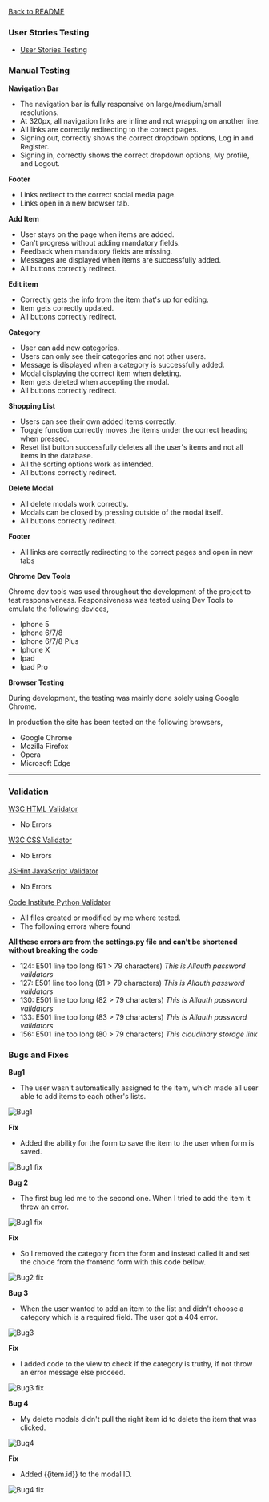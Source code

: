 [Back to README](/README.md)

### **User Stories Testing**

- [User Stories Testing](https://github.com/Stealthy20/grocery-shopping-list/blob/main/docs/userstoriestest.pdf)

### **Manual Testing**

**Navigation Bar** 
- The navigation bar is fully responsive on large/medium/small resolutions.
- At 320px, all navigation links are inline and not wrapping on another line.
- All links are correctly redirecting to the correct pages. 
- Signing out, correctly shows the correct dropdown options, Log in and Register.
- Signing in, correctly shows the correct dropdown options, My profile, and Logout.

**Footer**
- Links redirect to the correct social media page.
- Links open in a new browser tab. 

**Add Item**
- User stays on the page when items are added.
- Can't progress without adding mandatory fields.
- Feedback when mandatory fields are missing. 
- Messages are displayed when items are successfully added.
- All buttons correctly redirect.

**Edit item**
- Correctly gets the info from the item that's up for editing.
- Item gets correctly updated. 
- All buttons correctly redirect.

**Category**
- User can add new categories.
- Users can only see their categories and not other users.
- Message is displayed when a category is successfully added.
- Modal displaying the correct item when deleting.
- Item gets deleted when accepting the modal.
- All buttons correctly redirect.

**Shopping List**
- Users can see their own added items correctly.
- Toggle function correctly moves the items under the correct heading when pressed.
- Reset list button successfully deletes all the user's items and not all items in the database.
- All the sorting options work as intended.
- All buttons correctly redirect.

**Delete Modal**
- All delete modals work correctly.
- Modals can be closed by pressing outside of the modal itself.
- All buttons correctly redirect.

**Footer**
- All links are correctly redirecting to the correct pages and open in new tabs

**Chrome Dev Tools**

Chrome dev tools was used throughout the development of the project to test responsiveness.
Responsiveness was tested using Dev Tools to emulate the following devices,
- Iphone 5
- Iphone 6/7/8
- Iphone 6/7/8 Plus
- Iphone X
- Ipad
- Ipad Pro

**Browser Testing**

During development, the testing was mainly done solely using Google Chrome.

In production the site has been tested on the following browsers,
- Google Chrome
- Mozilla Firefox
- Opera
- Microsoft Edge

---

### **Validation**


[W3C HTML Validator](https://validator.w3.org/)
- No Errors


[W3C CSS Validator](https://jigsaw.w3.org/css-validator/)
- No Errors


[JSHint JavaScript Validator](https://jshint.com/)
- No Errors


[Code Institute Python Validator](https://pep8ci.herokuapp.com/)

- All files created or modified by me where tested. 
- The following errors where found  

**All these errors are from the settings.py file and can't be shortened without breaking the code**
- 124: E501 line too long (91 > 79 characters) *This is Allauth password vaildators*
- 127: E501 line too long (81 > 79 characters) *This is Allauth password vaildators*
- 130: E501 line too long (82 > 79 characters) *This is Allauth password vaildators*
- 133: E501 line too long (83 > 79 characters) *This is Allauth password vaildators*
- 156: E501 line too long (80 > 79 characters) *This cloudinary storage link*


### **Bugs and Fixes**

**Bug1**
- The user wasn't automatically assigned to the item, which made all user able to add items to each other's lists.

![Bug1](bug1.PNG "Image of the first bug")

**Fix**
- Added the ability for the form to save the item to the user when form is saved. 

![Bug1 fix](bug1fix.PNG "Image of the first bug fix")

**Bug 2**
- The first bug led me to the second one. When I tried to add the item it threw an error. 

![Bug1 fix](bug2.png "Image of the second bug")

**Fix**
- So I removed the category from the form and instead called it and set the choice from the frontend form with this code bellow. 

![Bug2 fix](bug2fix.png "Image of the second bug fix")

**Bug 3**
- When the user wanted to add an item to the list and didn't choose a category which is a required field. The user got a 404 error. 

![Bug3](bug3.png "Image of the third bug")

**Fix**
- I added code to the view to check if the category is truthy, if not throw an error message else proceed. 

![Bug3 fix](bug3fix.png "Image of the third bug fix")

**Bug 4**
- My delete modals didn't pull the right item id to delete the item that was clicked. 

![Bug4](bug4.png "Image of the fourth bug")

**Fix**
- Added {{item.id}} to the modal ID.

![Bug4 fix](bug4fix.png "Image of the fourth bug fix")




